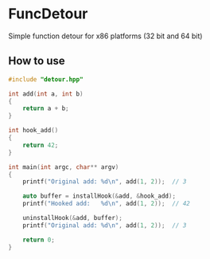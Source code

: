 # FuncDetour

Simple function detour for x86 platforms (32 bit and 64 bit)

## How to use

```c++
#include "detour.hpp"

int add(int a, int b)
{
    return a + b;
}

int hook_add()
{
    return 42;
}

int main(int argc, char** argv)
{
    printf("Original add: %d\n", add(1, 2));  // 3

    auto buffer = installHook(&add, &hook_add);
    printf("Hooked add:   %d\n", add(1, 2));  // 42

    uninstallHook(&add, buffer);
    printf("Original add: %d\n", add(1, 2));  // 3

    return 0;
}
```
